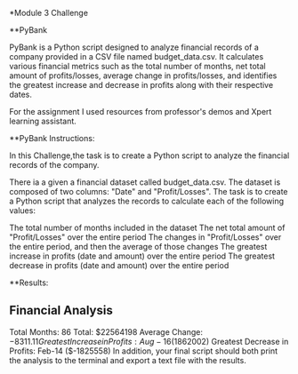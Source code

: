 *Module 3 Challenge

**PyBank

PyBank is a Python script designed to analyze financial records of a company provided in a CSV file named budget_data.csv. It calculates various financial metrics such as the total number of months, net total amount of profits/losses, average change in profits/losses, and identifies the greatest increase and decrease in profits along with their respective dates.


For the assignment I used resources from professor's demos and Xpert learning assistant. 



**PyBank Instructions:

In this Challenge,the task is to create a Python script to analyze the financial records of the company. 

There ia a given a financial dataset called budget_data.csv. The dataset is composed of two columns: "Date" and "Profit/Losses".
The task is to create a Python script that analyzes the records to calculate each of the following values:

The total number of months included in the dataset
The net total amount of "Profit/Losses" over the entire period
The changes in "Profit/Losses" over the entire period, and then the average of those changes
The greatest increase in profits (date and amount) over the entire period
The greatest decrease in profits (date and amount) over the entire period


**Results:

Financial Analysis
----------------------------
Total Months: 86
Total: $22564198
Average Change: $-8311.11
Greatest Increase in Profits: Aug-16 ($1862002)
Greatest Decrease in Profits: Feb-14 ($-1825558)
In addition, your final script should both print the analysis to the terminal and export a text file with the results.
